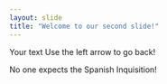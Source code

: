 ```yaml
---
layout: slide
title: "Welcome to our second slide!"
---
```

Your text
Use the left arrow to go back!

No one expects the Spanish Inquisition!
